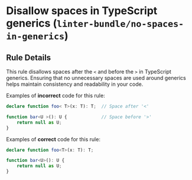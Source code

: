 # Disallow spaces in TypeScript generics (`linter-bundle/no-spaces-in-generics`)

## Rule Details

This rule disallows spaces after the `<` and before the `>` in TypeScript generics. Ensuring that no unnecessary spaces are used around generics helps maintain consistency and readability in your code.

Examples of **incorrect** code for this rule:

```ts
declare function foo< T>(x: T): T;  // Space after '<'

function bar<U >(): U {             // Space before '>'
    return null as U;
}
```

Examples of **correct** code for this rule:

```ts
declare function foo<T>(x: T): T;

function bar<U>(): U {
    return null as U;
}
```
